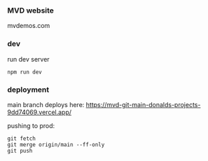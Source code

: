 ### MVD website
mvdemos.com

### dev

run dev server
```
npm run dev
```

### deployment
main branch deploys here: https://mvd-git-main-donalds-projects-9dd74069.vercel.app/

pushing to prod:
```git checkout prod
git fetch
git merge origin/main --ff-only
git push
```
